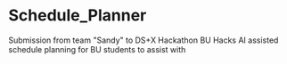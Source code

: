 # Schedule_Planner
Submission from team "Sandy" to DS+X Hackathon BU Hacks
AI assisted schedule planning for BU students to assist with 
